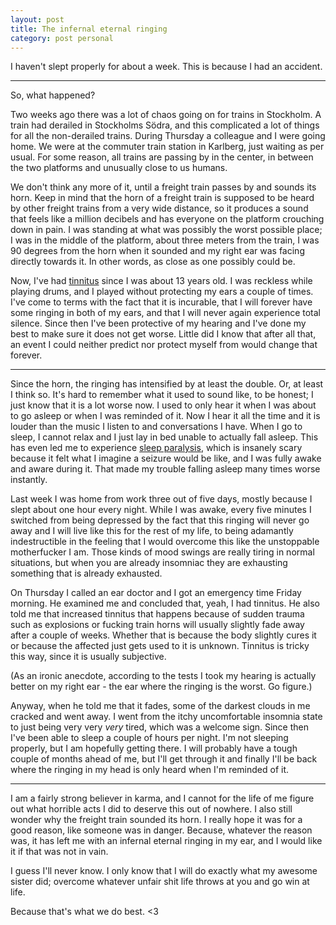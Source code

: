 ```yaml
---
layout: post
title: The infernal eternal ringing
category: post personal
---
```


I haven't slept properly for about a week. This is because I had an accident.

---

So, what happened?

Two weeks ago there was a lot of chaos going on for trains in Stockholm.
A train had derailed in Stockholms Södra, and this complicated a lot of things
for all the non-derailed trains. During Thursday a colleague and I were going
home. We were at the commuter train station in Karlberg, just waiting as per
usual. For some reason, all trains are passing by in the center, in between the
two platforms and unusually close to us humans.

We don't think any more of it, until a freight train passes by and sounds its
horn. Keep in mind that the horn of a freight train is supposed to be heard by
other freight trains from a very wide distance, so it produces a sound that
feels like a million decibels and has everyone on the platform crouching down
in pain. I was standing at what was possibly the worst possible place; I was in
the middle of the platform, about three meters from the train, I was 90 degrees
from the horn when it sounded and my right ear was facing directly towards it.
In other words, as close as one possibly could be.

Now, I've had [tinnitus][tinnitus] since I was about 13 years old. I was
reckless while playing drums, and I played without protecting my ears a couple
of times. I've come to terms with the fact that it is incurable, that I will
forever have some ringing in both of my ears, and that I will never again
experience total silence. Since then I've been protective of my hearing and
I've done my best to make sure it does not get worse. Little did I know that
after all that, an event I could neither predict nor protect myself from would
change that forever.

---

Since the horn, the ringing has intensified by at least the double. Or, at
least I think so. It's hard to remember what it used to sound like, to be
honest; I just know that it is a lot worse now. I used to only hear it when
I was about to go asleep or when I was reminded of it. Now I hear it all the
time and it is louder than the music I listen to and conversations I have. When
I go to sleep, I cannot relax and I just lay in bed unable to actually fall
asleep. This has even led me to experience [sleep paralysis][paralyze], which
is insanely scary because it felt what I imagine a seizure would be like, and
I was fully awake and aware during it. That made my trouble falling asleep many
times worse instantly.

Last week I was home from work three out of five days, mostly because I slept
about one hour every night. While I was awake, every five minutes I switched
from being depressed by the fact that this ringing will never go away and
I will live like this for the rest of my life, to being adamantly
indestructible in the feeling that I would overcome this like the unstoppable
motherfucker I am. Those kinds of mood swings are really tiring in normal
situations, but when you are already insomniac they are exhausting something
that is already exhausted.

On Thursday I called an ear doctor and I got an emergency time Friday morning.
He examined me and concluded that, yeah, I had tinnitus. He also told me that
increased tinnitus that happens because of sudden trauma such as explosions or
fucking train horns will usually slightly fade away after a couple of weeks.
Whether that is because the body slightly cures it or because the affected just
gets used to it is unknown. Tinnitus is tricky this way, since it is usually
subjective.

(As an ironic anecdote, according to the tests I took my hearing is actually
better on my right ear - the ear where the ringing is the worst. Go figure.)

Anyway, when he told me that it fades, some of the darkest clouds in me cracked
and went away. I went from the itchy uncomfortable insomnia state to just being
very very *very* tired, which was a welcome sign. Since then I've been able to
sleep a couple of hours per night. I'm not sleeping properly, but I am
hopefully getting there. I will probably have a tough couple of months ahead of
me, but I'll get through it and finally I'll be back where the ringing in my
head is only heard when I'm reminded of it.

---

I am a fairly strong believer in karma, and I cannot for the life of me figure
out what horrible acts I did to deserve this out of nowhere. I also still
wonder why the freight train sounded its horn. I really hope it was for a good
reason, like someone was in danger. Because, whatever the reason was, it has
left me with an infernal eternal ringing in my ear, and I would like it if that
was not in vain.

I guess I'll never know. I only know that I will do exactly what my awesome
sister did; overcome whatever unfair shit life throws at you and go win at
life.

Because that's what we do best. &lt;3


[tinnitus]: http://en.wikipedia.org/wiki/Tinnitus
[paralyze]: http://en.wikipedia.org/wiki/Sleep_paralysis
